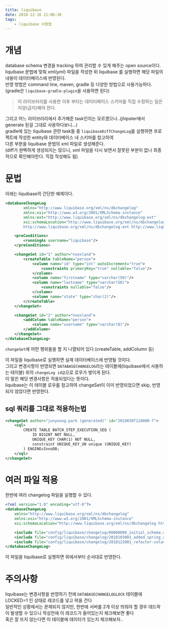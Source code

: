 ```yaml
---
title: liquibase
date: 2018-12-16 21:06:36
tags:
    - liquibase 사용법
---
```


# 개념  
database schema 변경을 tracking 하여 관리할 수 있게 해주는 open source이다.  
liquibase 문법에 맞춰 xml(yml) 파일을 작성한 뒤 liquibase 를 실행하면 해당 파일의 내용이 데이터베이스에 반영된다.  
반영 방법은 command line, maven, gradle 등 다양한 방법으로 사용가능하다.  
(gradle은 `liquibase-gradle-plugin`을 사용하면 된다)   

> 이 라이브러리를 사용한 이후 부터는 데이터베이스 스키마를 직접 수정하는 일은 지양(금지)해야 한다.  

그리고 어느 라이브러리에서 추가해준 task인지는 모르곘으나..(jhipster애서 generate 된걸 그대로 사용하다보니...)  
gradle에 있는 liquibase 관련 task들 중 `liquibaseDiffChangeLog`를 실행하면 프로젝트에 작성한 entity와 데이터베이스 내 스키마를 참고하여  
다른 부분을 liquibase 문법의 xml 파일로 생성해준다.  
(diff가 완벽하게 생성되지는 않으니, xml 파일을 다시 보면서 잘못된 부분이 없나 최종적으로 확인해야한다. 직접 작성해도 됨)

# 문법
아래는 liquibase의 간단한 예제이다.  

```xml
<databaseChangeLog
        xmlns="http://www.liquibase.org/xml/ns/dbchangelog"
        xmlns:xsi="http://www.w3.org/2001/XMLSchema-instance"
        xmlns:ext="http://www.liquibase.org/xml/ns/dbchangelog-ext"
        xsi:schemaLocation="http://www.liquibase.org/xml/ns/dbchangelog http://www.liquibase.org/xml/ns/dbchangelog/dbchangelog-3.1.xsd
        http://www.liquibase.org/xml/ns/dbchangelog-ext http://www.liquibase.org/xml/ns/dbchangelog/dbchangelog-ext.xsd">

    <preConditions>
        <runningAs username="liquibase"/>
    </preConditions>

    <changeSet id="1" author="nvoxland">
        <createTable tableName="person">
            <column name="id" type="int" autoIncrement="true">
                <constraints primaryKey="true" nullable="false"/>
            </column>
            <column name="firstname" type="varchar(50)"/>
            <column name="lastname" type="varchar(50)">
                <constraints nullable="false"/>
            </column>
            <column name="state" type="char(2)"/>
        </createTable>
    </changeSet>

    <changeSet id="2" author="nvoxland">
        <addColumn tableName="person">
            <column name="username" type="varchar(8)"/>
        </addColumn>
    </changeSet>    
</databaseChangeLog>
```

`changeSet`에 어떤 행위들을 할 지 나열되어 있다.(createTable, addColumn 등)  

이 파일을 liquibase로 실행하면 실제 데이터베이스에 반영될 것이다.  
그리고 변경사항이 반영되면 `DATABASECHANGELOG`라는 테이블에(liquibase에서 사용하는 테이블) 위의 `changeLog id값`으로 로우가 쌓이게 된다.  
이 말은 해당 변경사항은 적용되었다는 뜻이다.  
liquibase는 이 테이블 로우를 참고하여 changeSet이 이미 반영되었으면 skip, 반영되지 않았다면 반영한다.  

## sql 쿼리를 그대로 적용하는법  
```xml
<changeSet author="junyoung.park (generated)" id="20190307124000-7">
    <sql>
        CREATE TABLE BATCH_STEP_EXECUTION_SEQ (
            ID BIGINT NOT NULL,
            UNIQUE_KEY CHAR(1) NOT NULL,
            constraint UNIQUE_KEY_UN unique (UNIQUE_KEY)
        ) ENGINE=InnoDB;
    </sql>
</changeSet>
```

# 여러 파일 적용
한번에 여러 changelog 파일을 실행할 수 있다.  

```xml
<?xml version="1.0" encoding="utf-8"?>
<databaseChangeLog
    xmlns="http://www.liquibase.org/xml/ns/dbchangelog"
    xmlns:xsi="http://www.w3.org/2001/XMLSchema-instance"
    xsi:schemaLocation="http://www.liquibase.org/xml/ns/dbchangelog http://www.liquibase.org/xml/ns/dbchangelog/dbchangelog-3.5.xsd">

    <include file="config/liquibase/changelog/00000000_initial_schema.xml" relativeToChangelogFile="false"/>
    <include file="config/liquibase/changelog/2018103001_added_spring_acl_schema.xml" relativeToChangelogFile="false"/>
    <include file="config/liquibase/changelog/2018122001_refactor-column-length.xml" relativeToChangelogFile="false"/>
</databaseChangeLog>
```

이 파일을 liquibase로 실행하면 위에서부터 순서대로 반영한다.  

# 주의사항
liquibase는 변경사항을 반영하기 전에 `DATABASECHANGELOGLOCK` 테이블에 LOCKED=1 인 상태로 레코드를 넣고 락을 건다  
일반적인 상황에서는 문제되지 않지만, 한번에 서버를 2개 이상 띄워야 할 경우 데드락이 발생할 수 있으니 작성전에 이 레코드가 들어있는지 체크해보면 좋다  
혹은 잘 뜨지 않는다면 이 테이블에 데이터가 있는지 체크해보자..  

<!-- more -->